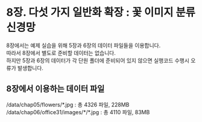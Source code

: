 # 8장. 다섯 가지 일반화 확장 : 꽃 이미지 분류 신경망
8장에서는 예제 실습을 위해 5장과 6장의 데이터 파일들을 이용합니다.<br/>
따라서 8장에서 별도로 준비할 데이터는 없습니다.<br/>
하지만 5장과 6장의 데이터가 각 단원 폴더에 준비되어 있지 않으면 실행코드 수행시 오류가 발생합니다.

## 8장에서 이용하는 데이터 파일
/data/chap05/flowers/\*.jpg : 총 4326 파일, 228MB<br/>
/data/chap06/office31/images/\*/\*.jpg : 총 4110 파일, 83MB<br/>
